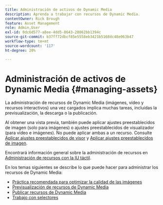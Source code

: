 ```yaml
---
title: Administración de activos de Dynamic Media
description: Aprenda a trabajar con recursos de Dynamic Media.
contentOwner: Rick Brough
feature: Asset Management
role: Admin,User
exl-id: 0dc6d577-a8ee-4dd5-8643-28862bb1394c
source-git-commit: b37ff72dbcf85e5558eb3421b5168dc48e063b47
workflow-type: tm+mt
source-wordcount: '117'
ht-degree: 20%

---
```


# Administración de activos de Dynamic Media {#managing-assets}

La administración de recursos de Dynamic Media (imágenes, vídeo y recursos interactivos) una vez cargados implica muchas tareas, incluidas la previsualización, la descarga o la publicación.

Al obtener una vista previa, también puede aplicar ajustes preestablecidos de imagen (solo para imágenes) o ajustes preestablecidos de visualizador (para vídeo e imágenes). No puede aplicar ambas a un recurso. Consulte [Aplicar ajustes preestablecidos de visor](viewer-presets.md) y [Aplicar ajustes preestablecidos de imagen](image-presets.md).

Encontrará información general sobre la administración de recursos en [Administración de recursos con la IU táctil](/help/assets/manage-digital-assets.md).

En los temas siguientes se describe lo que puede hacer para administrar los recursos de Dynamic Media:

* [Práctica recomendada para optimizar la calidad de las imágenes](best-practices-for-optimizing-the-quality-of-your-images.md)
* [Previsualización de recursos de Dynamic Media](previewing-assets.md)
* [Publicar recursos de Dynamic Media](publishing-dynamicmedia-assets.md)
* [Trabajo con selectores](working-with-selectors.md)
